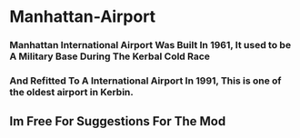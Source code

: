 # Manhattan-Airport
### Manhattan International Airport Was Built In 1961, It used to be A Military Base During The Kerbal Cold Race
### And Refitted To A International Airport In 1991, This is one of the oldest airport in Kerbin.
## Im Free For Suggestions For The Mod


